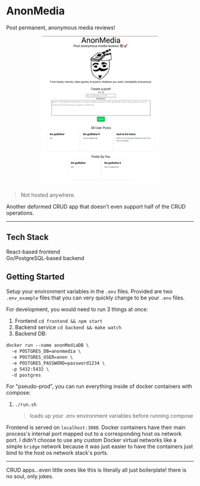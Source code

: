# AnonMedia

Post permanent, anonymous media reviews!

<p align="center">
   <img src="./anonMedia.png" height="400px">
</p>

> Not hosted anywhere.

Another deformed CRUD app that doesn't even support half of the CRUD operations.

---

## Tech Stack

React-based frontend <br>
Go/PostgreSQL-based backend

## Getting Started

Setup your environment variables in the `.env` files. Provided are two `.env_example` files that you can
very quickly change to be your `.env` files.

For development, you would need to run 3 things at once:

1. Frontend `cd frontend && npm start`
2. Backend service `cd backend && make watch`
3. Backend DB:

```
docker run --name anonMediaDB \
  -e POSTGRES_DB=anonmedia \
  -e POSTGRES_USER=anon \
  -e POSTGRES_PASSWORD=password1234 \
  -p 5432:5432 \
  -d postgres
```

For "pseudo-prod", you can run everything inside of docker containers with compose:

1. `./run.sh`
   > loads up your .env environment variables before running compose

Frontend is served on `localhost:3000`.
Docker containers have their main process's internal port mapped out to a corresponding host os network port.
I didn't choose to use any custom Docker virtual networks like a simple `bridge` network because it was just easier to
have the containers just bind to the host os network stack's ports.

--- 

CRUD apps...even little ones like this is literally all just boilerplate! there is no soul, only jokes.
